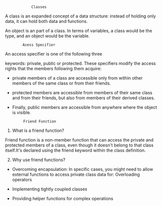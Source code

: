                 Classes

A class is an expanded concept of a data structure: instead of holding only data, it can hold both data and 
functions. 

An object is an part of a class. In terms of variables, a class would be the type, and an object would be the 
variable. 

            Acess Specifier 

An access specifier is one of the following three

keywords: private, public or protected. These specifiers modify the access rights that the members following 
them acquire: 

* private members of a class are accessible only from within other members of the same class or from 
their friends. 

*  protected members are accessible from members of their same class and from their friends, but also 
from members of their derived classes. 

*  Finally, public members are accessible from anywhere where the object is visible. 

            Friend Function

1. What is a friend function?

Friend function is a non-member function that can access the private and protected members of a class, 
even though it doesn't belong to that class itself.It's declared using the friend keyword within the class definition.

2. Why use friend functions?

* Overcoming encapsulation: In specific cases, you might need to allow external functions to access private class data for:
Overloading operators

* Implementing tightly coupled classes

* Providing helper functions for complex operations

